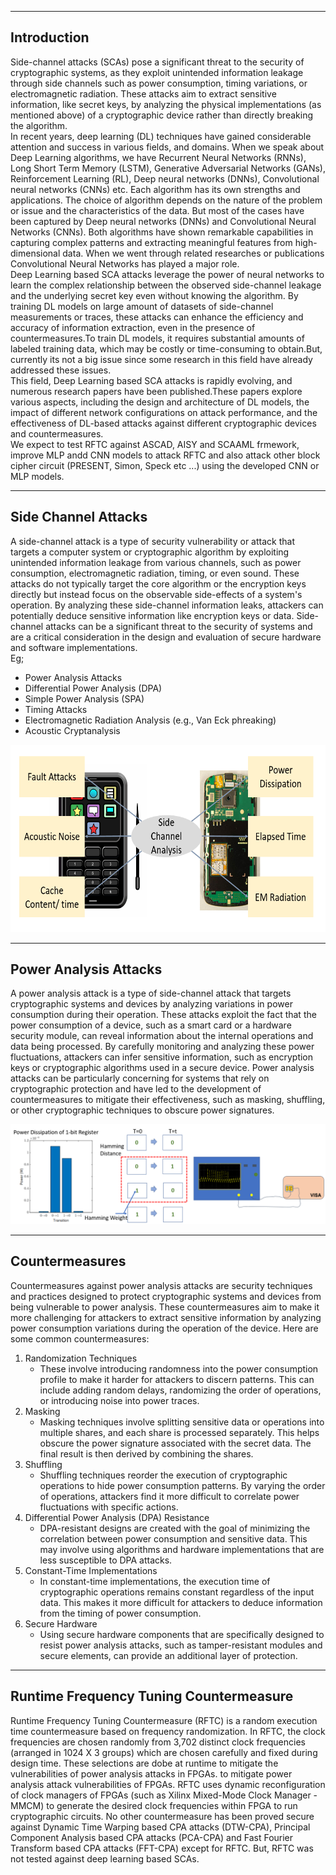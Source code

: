 ___
## Introduction
Side-channel attacks (SCAs) pose a significant threat to the security of cryptographic systems, as they exploit unintended information leakage through side channels such as power consumption, timing variations, or electromagnetic radiation. These attacks aim to extract sensitive information, like secret keys, by analyzing the physical implementations (as mentioned above) of a cryptographic device rather than directly breaking the algorithm.<br>
In recent years, deep learning (DL) techniques have gained considerable attention and success in various fields, and domains. When we speak about Deep Learning algorithms, we have Recurrent Neural Networks (RNNs), Long Short Term Memory (LSTM), Generative Adversarial Networks (GANs), Reinforcement Learning (RL), Deep neural networks (DNNs), Convolutional neural networks (CNNs) etc. Each algorithm has its own strengths and applications. The choice of algorithm depends on the nature of the problem or issue and the characteristics of the data. But most of the cases have been captured by Deep neural networks (DNNs) and
Convolutional Neural Networks (CNNs). Both algorithms have shown remarkable capabilities in capturing complex patterns and extracting meaningful features from high-dimensional data. When we went through related researches or publications Convolutional Neural Networks has played a major role.<br>
Deep Learning based SCA attacks leverage the power of neural networks to learn the complex relationship between the observed side-channel leakage and the underlying secret key even without knowing the algorithm. By training DL models on large amount of datasets of side-channel measurements or traces, these attacks can enhance the efficiency and accuracy of information extraction, even in the presence of countermeasures.To train DL models, it requires substantial amounts of labeled training data, which may be costly or time-consuming to obtain.But, currently its not a big issue since some research in this field have already addressed these issues.<br>
This field, Deep Learning based SCA attacks is rapidly evolving, and numerous research papers have been published.These papers explore various aspects, including the design and architecture of DL models, the impact of different network configurations on attack performance, and the effectiveness of DL-based attacks against different cryptographic devices and countermeasures.<br>
We expect to test RFTC against ASCAD, AISY and SCAAML frmework, improve MLP andd CNN models to attack RFTC and also attack other block cipher circuit (PRESENT, Simon, Speck etc ...) using the developed CNN or MLP models.
___

## Side Channel Attacks
A side-channel attack is a type of security vulnerability or attack that targets a computer system or cryptographic algorithm by exploiting unintended information leakage from various channels, such as power consumption, electromagnetic radiation, timing, or even sound. These attacks do not typically target the core algorithm or the encryption keys directly but instead focus on the observable side-effects of a system's operation. By analyzing these side-channel information leaks, attackers can potentially deduce sensitive information like encryption keys or data. Side-channel attacks can be a significant threat to the security of systems and are a critical consideration in the design and evaluation of secure hardware and software implementations.<br>
Eg;<br>
+ Power Analysis Attacks
+ Differential Power Analysis (DPA)
+ Simple Power Analysis (SPA)
+ Timing Attacks
+ Electromagnetic Radiation Analysis (e.g., Van Eck phreaking)
+ Acoustic Cryptanalysis

<p align="center">
  <img src="./docs/images/SCA.png" alt="Diagram showing SCA" width="600" height="300">
</p>

<hr>

## Power Analysis Attacks
A power analysis attack is a type of side-channel attack that targets cryptographic systems and devices by analyzing variations in power consumption during their operation. These attacks exploit the fact that the power consumption of a device, such as a smart card or a hardware security module, can reveal information about the internal operations and data being processed. By carefully monitoring and analyzing these power fluctuations, attackers can infer sensitive information, such as encryption keys or cryptographic algorithms used in a secure device. Power analysis attacks can be particularly concerning for systems that rely on cryptographic protection and have led to the development of countermeasures to mitigate their effectiveness, such as masking, shuffling, or other cryptographic techniques to obscure power signatures.
<p align="center">
  <img src="./docs/images/Power Analysis Attacks.png" alt="Diagram showing SCA">
</p>

<hr>

## Countermeasures
Countermeasures against power analysis attacks are security techniques and practices designed to protect cryptographic systems and devices from being vulnerable to power analysis. These countermeasures aim to make it more challenging for attackers to extract sensitive information by analyzing power consumption variations during the operation of the device. Here are some common countermeasures:
1. Randomization Techniques
    + These involve introducing randomness into the power consumption profile to make it harder for attackers to discern patterns. This can include adding random delays, randomizing the order of operations, or introducing noise into power traces.
2. Masking
    + Masking techniques involve splitting sensitive data or operations into multiple shares, and each share is processed separately. This helps obscure the power signature associated with the secret data. The final result is then derived by combining the shares.
3. Shuffling
    + Shuffling techniques reorder the execution of cryptographic operations to hide power consumption patterns. By varying the order of operations, attackers find it more difficult to correlate power fluctuations with specific actions.
4. Differential Power Analysis (DPA) Resistance
    + DPA-resistant designs are created with the goal of minimizing the correlation between power consumption and sensitive data. This may involve using algorithms and hardware implementations that are less susceptible to DPA attacks.
5. Constant-Time Implementations
    + In constant-time implementations, the execution time of cryptographic operations remains constant regardless of the input data. This makes it more difficult for attackers to deduce information from the timing of power consumption.
6. Secure Hardware
    + Using secure hardware components that are specifically designed to resist power analysis attacks, such as tamper-resistant modules and secure elements, can provide an additional layer of protection.

<hr>

## Runtime Frequency Tuning Countermeasure
Runtime Frequency Tuning Countermeasure (RFTC) is a random execution time countermeasure based on frequency randomization. In RFTC, the clock frequencies are chosen randomly from 3,702 distinct clock frequencies (arranged in 1024 X 3 groups) which are chosen carefully and fixed during design time. These selections are dobe at runtime to mitigate the vulnerabilities of power analysis attacks in FPGAs. to mitigate power analysis attack vulnerabilities of FPGAs. RFTC uses dynamic reconfiguration of clock managers of FPGAs (such as Xilinx Mixed-Mode Clock Manager - MMCM) to generate the desired clock frequencies within FPGA to run cryptographic circuits. No other countermeasure has been proved secure against Dynamic Time  Warping   based  CPA  attacks (DTW-CPA), Principal Component  Analysis   based  CPA  attacks (PCA-CPA) and Fast   Fourier   Transform based  CPA  attacks (FFT-CPA) except for RFTC. But, RFTC was not tested against deep learning based SCAs.


